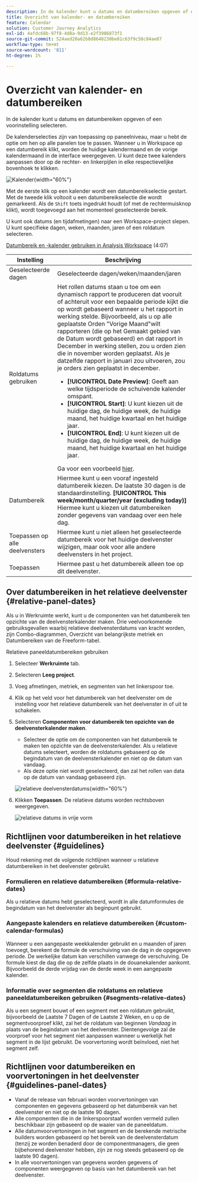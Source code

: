 ```yaml
---
description: In de kalender kunt u datums en datumbereiken opgeven of een voorinstelling selecteren.
title: Overzicht van kalender- en datumbereiken
feature: Calendar
solution: Customer Journey Analytics
exl-id: 4afdc68b-97f8-4d8a-9d13-e2f3986873f1
source-git-commit: 524aed20a62b8d8648230be81c63f9c58c84ae87
workflow-type: tm+mt
source-wordcount: '811'
ht-degree: 1%

---
```


# Overzicht van kalender- en datumbereiken

In de kalender kunt u datums en datumbereiken opgeven of een voorinstelling selecteren.

De kalenderselecties zijn van toepassing op paneelniveau, maar u hebt de optie om hen op alle panelen toe te passen. Wanneer u in Workspace op een datumbereik klikt, worden de huidige kalendermaand en de vorige kalendermaand in de interface weergegeven. U kunt deze twee kalenders aanpassen door op de rechter- en linkerpijlen in elke respectievelijke bovenhoek te klikken.

![Kalender](assets/aw_calendar2.png){width="60%"}

Met de eerste klik op een kalender wordt een datumbereikselectie gestart. Met de tweede klik voltooit u een datumbereikselectie die wordt gemarkeerd. Als de `Shift` toets ingedrukt houdt (of met de rechtermuisknop klikt), wordt toegevoegd aan het momenteel geselecteerde bereik.

U kunt ook datums (en tijdafmetingen) naar een Workspace-project slepen. U kunt specifieke dagen, weken, maanden, jaren of een roldatum selecteren.

[Datumbereik en -kalender gebruiken in Analysis Workspace](https://experienceleague.adobe.com/docs/analytics-learn/tutorials/analysis-workspace/calendar-and-date-ranges/using-dates-in-analysis-workspace.html) (4:07)

| Instelling | Beschrijving |
| --- | --- |
| Geselecteerde dagen | Geselecteerde dagen/weken/maanden/jaren |
| Roldatums gebruiken | Het rollen datums staan u toe om een dynamisch rapport te produceren dat vooruit of achteruit voor een bepaalde periode kijkt die op wordt gebaseerd wanneer u het rapport in werking stelde. Bijvoorbeeld, als u op alle geplaatste Orden &quot;Vorige Maand&quot;wilt rapporteren (die op het Gemaakt gebied van de Datum wordt gebaseerd) en dat rapport in December in werking stellen, zou u orden zien die in november worden geplaatst. Als je datzelfde rapport in januari zou uitvoeren, zou je orders zien geplaatst in december.<ul><li>**[!UICONTROL Date Preview]**: Geeft aan welke tijdsperiode de schuivende kalender omspant.</li><li>**[!UICONTROL Start]**: U kunt kiezen uit de huidige dag, de huidige week, de huidige maand, het huidige kwartaal en het huidige jaar.</li><li>**[!UICONTROL End]**: U kunt kiezen uit de huidige dag, de huidige week, de huidige maand, het huidige kwartaal en het huidige jaar.</li></ul>Ga voor een voorbeeld [hier](/help/components/date-ranges/custom-date-ranges.md). |
| Datumbereik | Hiermee kunt u een vooraf ingesteld datumbereik kiezen. De laatste 30 dagen is de standaardinstelling. **[!UICONTROL This week/month/quarter/year (excluding today)]** Hiermee kunt u kiezen uit datumbereiken zonder gegevens van vandaag over een hele dag. |
| Toepassen op alle deelvensters | Hiermee kunt u niet alleen het geselecteerde datumbereik voor het huidige deelvenster wijzigen, maar ook voor alle andere deelvensters in het project. |
| Toepassen | Hiermee past u het datumbereik alleen toe op dit deelvenster. |

## Over datumbereiken in het relatieve deelvenster {#relative-panel-dates}

Als u in Werkruimte werkt, kunt u de componenten van het datumbereik ten opzichte van de deelvensterkalender maken. Drie veelvoorkomende gebruiksgevallen waarbij relatieve deelvensterdatums van kracht worden, zijn Combo-diagrammen, Overzicht van belangrijkste metriek en Datumbereiken van de Freeform-tabel.

Relatieve paneeldatumbereiken gebruiken

1. Selecteer **Werkruimte** tab.
1. Selecteren **Leeg project**.
1. Voeg afmetingen, metriek, en segmenten van het linkerspoor toe.
1. Klik op het veld voor het datumbereik van het deelvenster om de instelling voor het relatieve datumbereik van het deelvenster in of uit te schakelen.
1. Selecteren **Componenten voor datumbereik ten opzichte van de deelvensterkalender maken**.
   * Selecteer de optie om de componenten van het datumbereik te maken ten opzichte van de deelvensterkalender.
Als u relatieve datums selecteert, worden de roldatums gebaseerd op de begindatum van de deelvensterkalender en niet op de datum van vandaag.
   * Als deze optie niet wordt geselecteerd, dan zal het rollen van data op de datum van vandaag gebaseerd zijn.

   ![relatieve deelvensterdatums](assets/relative-date-selected.png){width="60%"}

1. Klikken **Toepassen**.
De relatieve datums worden rechtsboven weergegeven.

   ![relatieve datums in vrije vorm ](assets/relative-date-range1.png)

## Richtlijnen voor datumbereiken in het relatieve deelvenster {#guidelines}

Houd rekening met de volgende richtlijnen wanneer u relatieve datumbereiken in het deelvenster gebruikt.

### Formulieren en relatieve datumbereiken {#formula-relative-dates}

Als u relatieve datums hebt geselecteerd, wordt in alle datumformules de begindatum van het deelvenster als beginpunt gebruikt.

### Aangepaste kalenders en relatieve datumbereiken {#custom-calendar-formulas}

Wanneer u een aangepaste weekkalender gebruikt en u maanden of jaren toevoegt, berekent de formule de verschuiving van de dag in de opgegeven periode. De werkelijke datum kan verschillen vanwege de verschuiving. De formule kiest de dag die op de zelfde plaats in de douanekalender aankomt. Bijvoorbeeld de derde vrijdag van de derde week in een aangepaste kalender.

### Informatie over segmenten die roldatums en relatieve paneeldatumbereiken gebruiken {#segments-relative-dates}

Als u een segment bouwt of een segment met een roldatum gebruikt, bijvoorbeeld de Laatste 7 Dagen of de Laatste 2 Weken, en u op de segmentvoorproef klikt, zal het de roldatum van beginnen *Vandaag* in plaats van de begindatum van het deelvenster. Dientengevolge zal de voorproef voor het segment niet aanpassen wanneer u werkelijk het segment in de lijst gebruikt. De voorvertoning wordt beïnvloed, niet het segment zelf.

## Richtlijnen voor datumbereiken en voorvertoningen in het deelvenster {#guidelines-panel-dates}

* Vanaf de release van februari worden voorvertoningen van componenten en gegevens gebaseerd op het datumbereik van het deelvenster en niet op de laatste 90 dagen.
* Alle componenten die in de linkerspoorstaaf worden vermeld zullen beschikbaar zijn gebaseerd op de waaier van de paneeldatum.
* Alle datumvoorvertoningen in het segment en de berekende metrische builders worden gebaseerd op het bereik van de deelvensterdatum (tenzij ze worden benaderd door de componentmanagers, die geen bijbehorend deelvenster hebben, zijn ze nog steeds gebaseerd op de laatste 90 dagen).
* In alle voorvertoningen van gegevens worden gegevens of componenten weergegeven op basis van het datumbereik van het deelvenster.